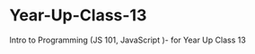 Year-Up-Class-13
================

Intro to Programming (JS 101, JavaScript )- for Year Up Class 13

